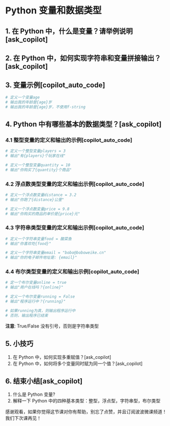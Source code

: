 # Python 变量和数据类型

## 1. 在 Python 中，什么是变量？请举例说明[ask_copilot]

## 2. 在 Python 中，如何实现字符串和变量拼接输出？[ask_copilot]

## 3. 变量示例[copilot_auto_code]

```py
# 定义一个变量age
# 输出我的年龄是{age}岁
# 输出我的年龄是{age}岁，不使用f-string
```

## 4. Python 中有哪些基本的数据类型？[ask_copilot]

### 4.1 整型变量的定义和输出的示例[copilot_auto_code]

```py
# 定义一个整型变量players = 3
# 输出"有{players}个玩家在线"

# 定义一个整型变量quantity = 10
# 输出"你购买了{quantity}个商品"
```

### 4.2 浮点数类型变量的定义和输出示例[copilot_auto_code]

```py
# 定义一个浮点数变量distance = 3.2
# 输出"你跑了{distance}公里"

# 定义一个浮点数变量price = 9.8
# 输出"你购买的商品的单价是{price}元"
```

### 4.3 字符串类型变量的定义和输出示例[copilot_auto_code]

```py
# 定义一个字符串变量food = 酸菜鱼
# 输出"你喜欢吃{food}"

# 定义一个字符串变量email = "bobo@boboweike.cn"
# 输出"你的电子邮件地址是: {email}"
```

### 4.4 布尔类型变量的定义和输出示例[copilot_auto_code]

```py
# 定一个布尔变量online = true
# 输出"用户在线吗？{online}"

# 定义一个布尔变量running = False
# 输出"程序运行中？{running}"

# 如果running为真，则输出程序运行中
# 否则，输出程序已结束
```

**注意**: True/False 没有引号，否则是字符串类型

## 5. 小技巧

1. 在 Python 中，如何实现多重赋值？[ask_copilot]
2. 在 Python 中，如何将多个变量同时赋为同一个值？[ask_copilot]

## 6. 结束小结[ask_copilot]

1. 什么是 Python 变量?
2. 解释一下 Python 中的四种基本类型：整型，浮点型，字符串型，布尔类型

感谢观看，如果你觉得这节课对你有帮助，别忘了点赞，并且订阅波波微课频道！我们下次课再见！
